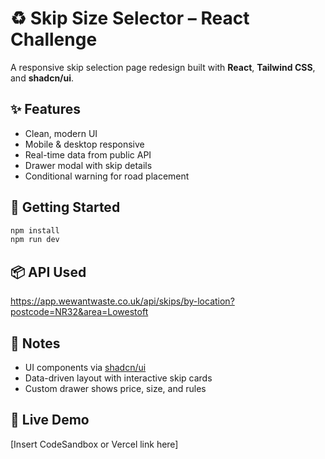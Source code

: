 # ♻️ Skip Size Selector – React Challenge

A responsive skip selection page redesign built with **React**, **Tailwind CSS**, and **shadcn/ui**.

## ✨ Features

- Clean, modern UI  
- Mobile & desktop responsive  
- Real-time data from public API  
- Drawer modal with skip details  
- Conditional warning for road placement  

## 🚀 Getting Started

```bash
npm install
npm run dev
```

## 📦 API Used

https://app.wewantwaste.co.uk/api/skips/by-location?postcode=NR32&area=Lowestoft

## 🧾 Notes

- UI components via [shadcn/ui](https://ui.shadcn.com)  
- Data-driven layout with interactive skip cards  
- Custom drawer shows price, size, and rules  

## 🔗 Live Demo

[Insert CodeSandbox or Vercel link here]
